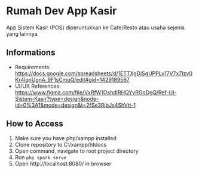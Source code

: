 # Rumah Dev App Kasir
App Sistem Kasir (POS) diperuntukkan ke Cafe/Resto atau usaha sejenis yang lainnya.

## Informations
- Requirements:
https://docs.google.com/spreadsheets/d/1ETTXgDjSgUPPLy17V7x7Izv0Kr4lqnUgnA_9F1sCmqQ/edit#gid=1429189567
- UI/UX References:
https://www.figma.com/file/VxRfW1OshdlRHQYvRGoDgQ/Ref-UI-Sistem-Kasir?type=design&node-id=0%3A1&mode=design&t=2fSe3RjbJs4ShVtt-1 

## How to Access
1. Make sure you have php/xampp installed
2. Clone repository to C:/xampp/htdocs
3. Open command, navigate to root project directory
4. Run `php spark serve`
5. Open http://localhost:8080/ in browser

